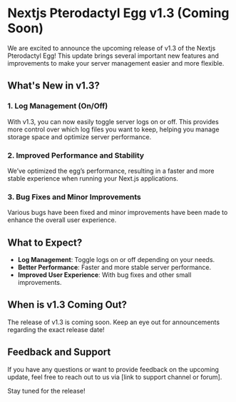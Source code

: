 # Nextjs Pterodactyl Egg v1.3 (Coming Soon)

We are excited to announce the upcoming release of v1.3 of the Nextjs Pterodactyl Egg! This update brings several important new features and improvements to make your server management easier and more flexible.

## What's New in v1.3?

### 1. Log Management (On/Off)
With v1.3, you can now easily toggle server logs on or off. This provides more control over which log files you want to keep, helping you manage storage space and optimize server performance.

### 2. Improved Performance and Stability
We’ve optimized the egg’s performance, resulting in a faster and more stable experience when running your Next.js applications.

### 3. Bug Fixes and Minor Improvements
Various bugs have been fixed and minor improvements have been made to enhance the overall user experience.

## What to Expect?

- **Log Management**: Toggle logs on or off depending on your needs.
- **Better Performance**: Faster and more stable server performance.
- **Improved User Experience**: With bug fixes and other small improvements.

## When is v1.3 Coming Out?
The release of v1.3 is coming soon. Keep an eye out for announcements regarding the exact release date!

## Feedback and Support
If you have any questions or want to provide feedback on the upcoming update, feel free to reach out to us via [link to support channel or forum].

Stay tuned for the release!
